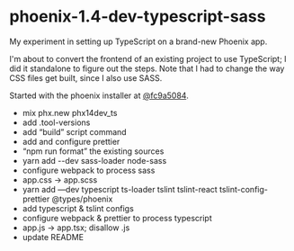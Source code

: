 # phoenix-1.4-dev-typescript-sass

My experiment in setting up TypeScript on a brand-new Phoenix app.

I'm about to convert the frontend of an existing project to use TypeScript; I did it
standalone to figure out the steps. Note that I had to change the way CSS files
get built, since I also use SASS.

Started with the phoenix installer at [@fc9a5084](https://github.com/phoenixframework/phoenix/tree/fc9a5084).

- mix phx.new phx14dev_ts
- add .tool-versions
- add “build” script command
- add and configure prettier
- “npm run format” the existing sources
- yarn add --dev sass-loader node-sass
- configure webpack to process sass
- app.css -> app.scss
- yarn add —dev typescript ts-loader tslint tslint-react tslint-config-prettier @types/phoenix
- add typescript & tslint configs
- configure webpack & prettier to process typescript
- app.js -> app.tsx; disallow .js
- update README
